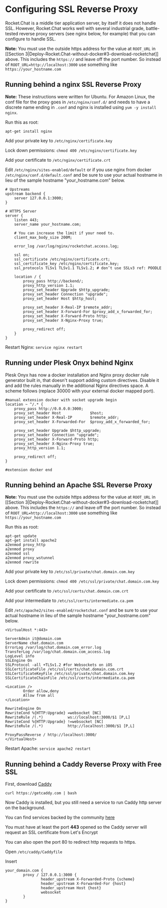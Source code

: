 # Configuring SSL Reverse Proxy

Rocket.Chat is a middle tier application server, by itself it does not handle SSL.   However, Rocket.Chat works well with several industrial grade, battle-tested reverse proxy servers (see nginx below, for example) that you can configure to handle SSL.

**Note:** You must use the outside https address for the value at ```ROOT_URL``` in [[Section 3|Deploy-Rocket.Chat-without-docker#3-download-rocketchat]] above.  This includes the `https://` and leave off the port number.  So instead of ```ROOT_URL=http://localhost:3000``` use something like ```https://your_hostname.com```

## Running behind a nginx SSL Reverse Proxy

**Note:** These instructions were written for Ubuntu.  For Amazon Linux, the conf file for the proxy goes in `/etc/nginx/conf.d/` and needs to have a discrete name ending in `.conf` and nginx is installed using `yum -y install nginx`.

Run this as root:

```shell
apt-get install nginx
```

Add your private key to ```/etc/nginx/certificate.key```

Lock down permissions: ```chmod 400 /etc/nginx/certificate.key```

Add your certificate to ```/etc/nginx/certificate.crt```

Edit ```/etc/nginx/sites-enabled/default``` or if you use nginx from docker ```/etc/nginx/conf.d/default.conf``` and be sure to use your actual hostname in lieu of the sample hostname "your_hostname.com" below.

```
# Upstreams
upstream backend {
    server 127.0.0.1:3000;
}

# HTTPS Server
server {
    listen 443;
    server_name your_hostname.com;

    # You can increase the limit if your need to.
    client_max_body_size 200M;

    error_log /var/log/nginx/rocketchat.access.log;

    ssl on;
    ssl_certificate /etc/nginx/certificate.crt;
    ssl_certificate_key /etc/nginx/certificate.key;
    ssl_protocols TLSv1 TLSv1.1 TLSv1.2; # don’t use SSLv3 ref: POODLE

    location / {
        proxy_pass http://backend/;
        proxy_http_version 1.1;
        proxy_set_header Upgrade $http_upgrade;
        proxy_set_header Connection "upgrade";
        proxy_set_header Host $http_host;

        proxy_set_header X-Real-IP $remote_addr;
        proxy_set_header X-Forward-For $proxy_add_x_forwarded_for;
        proxy_set_header X-Forward-Proto http;
        proxy_set_header X-Nginx-Proxy true;

        proxy_redirect off;
    }
}
```

Restart Nginx: ```service nginx restart```

## Running under Plesk Onyx behind Nginx

Plesk Onyx has now a docker installation and Nginx proxy docker rule generator built in, that doesn't support adding custom directives. Disable it and add the rules manually in the additional Nginx directives space. A scheme follows (replace 30000 with your external docker mapped port).

```
#manual extension docker with socket upgrade begin
location ~ ^/.* {
    proxy_pass http://0.0.0.0:3000;
    proxy_set_header Host             $host;
    proxy_set_header X-Real-IP        $remote_addr;
    proxy_set_header X-Forwarded-For  $proxy_add_x_forwarded_for;

    proxy_set_header Upgrade $http_upgrade;
    proxy_set_header Connection "upgrade";
    proxy_set_header X-Forward-Proto http;
    proxy_set_header X-Nginx-Proxy true;
    proxy_http_version 1.1;

    proxy_redirect off;
}

#extension docker end
```

## Running behind an Apache SSL Reverse Proxy

**Note:** You must use the outside https address for the value at ```ROOT_URL``` in [[Section 3|Deploy-Rocket.Chat-without-docker#3-download-rocketchat]] above.  This includes the `https://` and leave off the port number.  So instead of ```ROOT_URL=http://localhost:3000``` use something like ```https://your_hostname.com```

Run this as root:

```shell
apt-get update
apt-get install apache2
a2enmod proxy_http
a2enmod proxy
a2enmod ssl
a2enmod proxy_wstunnel
a2enmod rewrite
```

Add your private key to ```/etc/ssl/private/chat.domain.com.key```

Lock down permissions: ```chmod 400 /etc/ssl/private/chat.domain.com.key```

Add your certificate to ```/etc/ssl/certs/chat.domain.com.crt```

Add your intermediate to ```/etc/ssl/certs/intermediate.ca.pem```

Edit ```/etc/apache2/sites-enabled/rocketchat.conf``` and be sure to use your actual hostname in lieu of the sample hostname "your_hostname.com" below.

```
<VirtualHost *:443>

ServerAdmin it@domain.com
ServerName chat.domain.com
ErrorLog /var/log/chat.domain.com_error.log
TransferLog /var/log/chat.domain.com_access.log
LogLevel info
SSLEngine On
SSLProtocol -all +TLSv1.2 #for Websockets on iOS
SSLCertificateFile /etc/ssl/certs/chat.domain.com.crt
SSLCertificateKeyFile /etc/ssl/private/chat.domain.com.key
SSLCertificateChainFile /etc/ssl/certs/intermediate.ca.pem

<Location />
        Order allow,deny
        Allow from all
</Location>

RewriteEngine On
RewriteCond %{HTTP:Upgrade} =websocket [NC]
RewriteRule /(.*)           ws://localhost:3000/$1 [P,L]
RewriteCond %{HTTP:Upgrade} !=websocket [NC]
RewriteRule /(.*)           http://localhost:3000/$1 [P,L]

ProxyPassReverse / http://localhost:3000/
</VirtualHost>
```

Restart Apache: ```service apache2 restart```

## Running behind a Caddy Reverse Proxy with Free SSL

First, download [Caddy](https://caddyserver.com/)

`curl https://getcaddy.com | bash`

Now Caddy is installed, but you still need a service to run Caddy http server on the background.

You can find services backed by the community [here](https://github.com/mholt/caddy/tree/master/dist/init)

You must have at least the port **443** opened so the Caddy server will request an SSL certificate from Let's Encrypt

You can also open the port 80 to redirect http requests to https.

Open `/etc/caddy/Caddyfile`

Insert

```
your_domain.com {
        proxy / 127.0.0.1:3000 {
                header_upstream X-Forwarded-Proto {scheme}
                header_upstream X-Forwarded-For {host}
                header_upstream Host {host}
                websocket
        }
}
```
